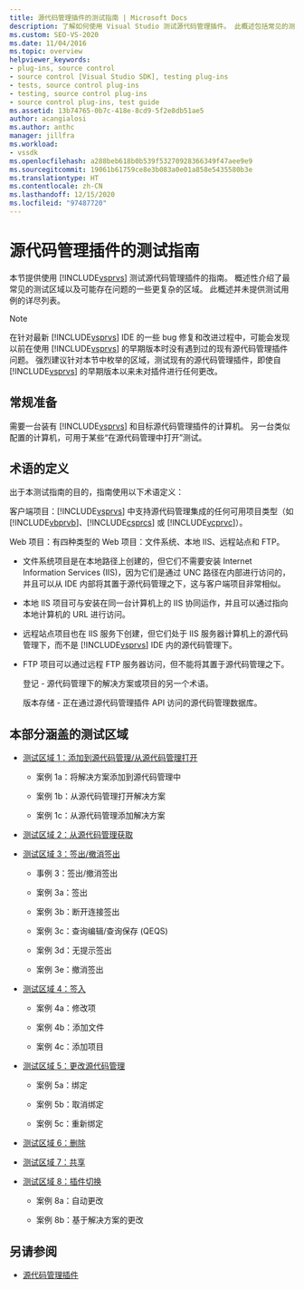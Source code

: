 ```yaml
---
title: 源代码管理插件的测试指南 | Microsoft Docs
description: 了解如何使用 Visual Studio 测试源代码管理插件。 此概述包括常见的测试区域。
ms.custom: SEO-VS-2020
ms.date: 11/04/2016
ms.topic: overview
helpviewer_keywords:
- plug-ins, source control
- source control [Visual Studio SDK], testing plug-ins
- tests, source control plug-ins
- testing, source control plug-ins
- source control plug-ins, test guide
ms.assetid: 13b74765-0b7c-418e-8cd9-5f2e8db51ae5
author: acangialosi
ms.author: anthc
manager: jillfra
ms.workload:
- vssdk
ms.openlocfilehash: a288beb618b0b539f53270928366349f47aee9e9
ms.sourcegitcommit: 19061b61759ce8e3b083a0e01a858e5435580b3e
ms.translationtype: HT
ms.contentlocale: zh-CN
ms.lasthandoff: 12/15/2020
ms.locfileid: "97487720"
---
```

# <a name="test-guide-for-source-control-plug-ins"></a>源代码管理插件的测试指南
本节提供使用 [!INCLUDE[vsprvs](../../code-quality/includes/vsprvs_md.md)] 测试源代码管理插件的指南。 概述性介绍了最常见的测试区域以及可能存在问题的一些更复杂的区域。 此概述并未提供测试用例的详尽列表。

> [!NOTE]
> 在针对最新 [!INCLUDE[vsprvs](../../code-quality/includes/vsprvs_md.md)] IDE 的一些 bug 修复和改进过程中，可能会发现以前在使用 [!INCLUDE[vsprvs](../../code-quality/includes/vsprvs_md.md)] 的早期版本时没有遇到过的现有源代码管理插件问题。 强烈建议针对本节中枚举的区域，测试现有的源代码管理插件，即使自 [!INCLUDE[vsprvs](../../code-quality/includes/vsprvs_md.md)] 的早期版本以来未对插件进行任何更改。

## <a name="common-preparation"></a>常规准备
 需要一台装有 [!INCLUDE[vsprvs](../../code-quality/includes/vsprvs_md.md)] 和目标源代码管理插件的计算机。 另一台类似配置的计算机，可用于某些“在源代码管理中打开”测试。

## <a name="definition-of-terms"></a>术语的定义
 出于本测试指南的目的，指南使用以下术语定义：

 客户端项目：[!INCLUDE[vsprvs](../../code-quality/includes/vsprvs_md.md)] 中支持源代码管理集成的任何可用项目类型（如 [!INCLUDE[vbprvb](../../code-quality/includes/vbprvb_md.md)]、[!INCLUDE[csprcs](../../data-tools/includes/csprcs_md.md)] 或 [!INCLUDE[vcprvc](../../code-quality/includes/vcprvc_md.md)]）。

 Web 项目：有四种类型的 Web 项目：文件系统、本地 IIS、远程站点和 FTP。

- 文件系统项目是在本地路径上创建的，但它们不需要安装 Internet Information Services (IIS)，因为它们是通过 UNC 路径在内部进行访问的，并且可以从 IDE 内部将其置于源代码管理之下，这与客户端项目非常相似。

- 本地 IIS 项目可与安装在同一台计算机上的 IIS 协同运作，并且可以通过指向本地计算机的 URL 进行访问。

- 远程站点项目也在 IIS 服务下创建，但它们处于 IIS 服务器计算机上的源代码管理下，而不是 [!INCLUDE[vsprvs](../../code-quality/includes/vsprvs_md.md)] IDE 内的源代码管理下。

- FTP 项目可以通过远程 FTP 服务器访问，但不能将其置于源代码管理之下。

  登记 - 源代码管理下的解决方案或项目的另一个术语。

  版本存储 - 正在通过源代码管理插件 API 访问的源代码管理数据库。

## <a name="test-areas-covered-in-this-section"></a>本部分涵盖的测试区域

- [测试区域 1：添加到源代码管理/从源代码管理打开](../../extensibility/internals/test-area-1-add-to-open-from-source-control.md)

  - 案例 1a：将解决方案添加到源代码管理中

  - 案例 1b：从源代码管理打开解决方案

  - 案例 1c：从源代码管理添加解决方案

- [测试区域 2：从源代码管理获取](../../extensibility/internals/test-area-2-get-from-source-control.md)

- [测试区域 3：签出/撤消签出](../../extensibility/internals/test-area-3-check-out-undo-checkout.md)

  - 事例 3：签出/撤消签出

  - 案例 3a：签出

  - 案例 3b：断开连接签出

  - 案例 3c：查询编辑/查询保存 (QEQS)

  - 案例 3d：无提示签出

  - 案例 3e：撤消签出

- [测试区域 4：签入](../../extensibility/internals/test-area-4-check-in.md)

  - 案例 4a：修改项

  - 案例 4b：添加文件

  - 案例 4c：添加项目

- [测试区域 5：更改源代码管理](../../extensibility/internals/test-area-5-change-source-control.md)

  - 案例 5a：绑定

  - 案例 5b：取消绑定

  - 案例 5c：重新绑定

- [测试区域 6：删除](../../extensibility/internals/test-area-6-delete.md)

- [测试区域 7：共享](../../extensibility/internals/test-area-7-share.md)

- [测试区域 8：插件切换](../../extensibility/internals/test-area-8-plug-in-switching.md)

  - 案例 8a：自动更改

  - 案例 8b：基于解决方案的更改

## <a name="see-also"></a>另请参阅
- [源代码管理插件](../../extensibility/source-control-plug-ins.md)
